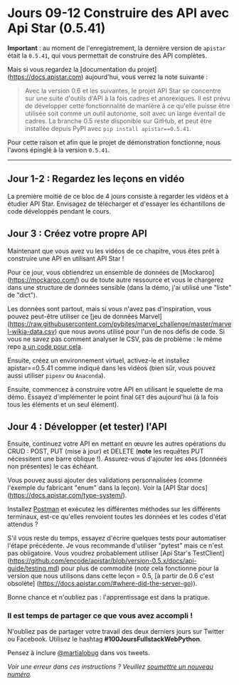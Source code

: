 # Jours 09-12 Construire des API avec Api Star (0.5.41)

**Important** : au moment de l'enregistrement, la dernière version de `apistar` était la `0.5.41`, qui vous permettait de construire des API complètes. 

Mais si vous regardez la [documentation du projet] (https://docs.apistar.com) aujourd'hui, vous verrez la note suivante :

> Avec la version 0.6 et les suivantes, le projet API Star se concentre sur une suite d'outils d'API à la fois cadres et anorexiques. Il est prévu de développer cette fonctionnalité de manière à ce qu'elle puisse être utilisée soit comme un outil autonome, soit avec un large éventail de cadres. La branche 0.5 reste disponible sur GitHub, et peut être installée depuis PyPI avec `pip install apistar==0.5.41`.

Pour cette raison et afin que le projet de démonstration fonctionne, nous l'avons épinglé à la version `0.5.41`.

---

## Jour 1-2 : Regardez les leçons en vidéo

La première moitié de ce bloc de 4 jours consiste à regarder les vidéos et à étudier API Star. Envisagez de télécharger et d'essayer les échantillons de code développés pendant le cours.

## Jour 3 : Créez votre propre API

Maintenant que vous avez vu les vidéos de ce chapitre, vous êtes prêt à construire une API en utilisant API Star !

Pour ce jour, vous obtiendrez un ensemble de données de [Mockaroo] (https://mockaroo.com/) ou de toute autre ressource et vous le chargerez dans une structure de données sensible (dans la démo, j'ai utilisé une "liste" de "dict").

Les données sont partout, mais si vous n'avez pas d'inspiration, vous pouvez peut-être utiliser ce [jeu de données Marvel] (https://raw.githubusercontent.com/pybites/marvel_challenge/master/marvel-wikia-data.csv) que nous avons utilisé pour l'un de nos défis de code. Si vous ne savez pas comment analyser le CSV, pas de problème : le même repo [a un code pour cela](https://github.com/pybites/marvel_challenge/blob/solution/marvel.py).

Ensuite, créez un environnement virtuel, activez-le et installez apistar==0.5.41 comme indiqué dans les vidéos (bien sûr, vous pouvez aussi utiliser `pipenv` ou `Anaconda`).

Ensuite, commencez à construire votre API en utilisant le squelette de ma démo. Essayez d'implémenter le point final `GET` dès aujourd'hui (à la fois tous les éléments et un seul élément).

## Jour 4 : Développer (et tester) l'API

Ensuite, continuez votre API en mettant en œuvre les autres opérations du CRUD : POST, PUT (mise à jour) et DELETE (**note** les requêtes PUT nécessitent une barre oblique !). Assurez-vous d'ajouter les `404`s (données non présentes) le cas échéant.

Vous pouvez aussi ajouter des validations personnalisées (comme l'exemple du fabricant "enum" dans la leçon). Voir la [API Star docs] (https://docs.apistar.com/type-system/).

Installez [Postman](https://www.getpostman.com/) et exécutez les différentes méthodes sur les différents terminaux, est-ce qu'elles renvoient toutes les données et les codes d'état attendus ?

S'il vous reste du temps, essayez d'écrire quelques tests pour automatiser l'étape précédente. Je vous recommande d'utiliser "pytest" mais ce n'est pas obligatoire. Vous voudrez probablement utiliser [Api Star's TestClient] (https://github.com/encode/apistar/blob/version-0.5.x/docs/api-guide/testing.md) pour plus de commodité (*note* cela fonctionne pour la version que nous utilisons dans cette leçon = 0.5, [à partir de 0.6 c'est obsolète] (https://docs.apistar.com/#where-did-the-server-go)).

Bonne chance et n'oubliez pas : l'apprentissage est dans la pratique.

### Il est temps de partager ce que vous avez accompli !

N'oubliez pas de partager votre travail des deux derniers jours sur Twitter ou Facebook. Utilisez le hashtag **#100JoursFullstackWebPython**. 

Pensez à inclure [@martialobug](https://twitter.com/martialobug) dans vos tweets.

*Voir une erreur dans ces instructions ? Veuillez [soumettre un nouveau numéro](https://github.com/martialodev/100JoursFullstackWebPython/issues).*
